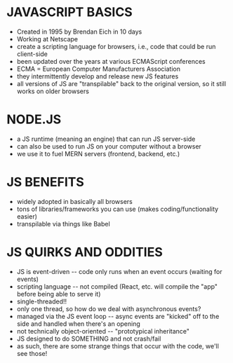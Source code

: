 # JAVASCRIPT BASICS
- Created in 1995 by Brendan Eich in 10 days
- Working at Netscape
- create a scripting language for browsers, i.e., code that could be run client-side
- been updated over the years at various ECMAScript conferences
- ECMA = European Computer Manufacturers Association
- they intermittently develop and release new JS features
- all versions of JS are "transpilable" back to the original version, so it still works on older browsers

# NODE.JS
- a JS runtime (meaning an engine) that can run JS server-side
- can also be used to run JS on your computer without a browser
- we use it to fuel MERN servers (frontend, backend, etc.)

# JS BENEFITS
- widely adopted in basically all browsers
- tons of libraries/frameworks you can use (makes coding/functionality easier)
- transpilable via things like Babel

# JS QUIRKS AND ODDITIES
- JS is event-driven -- code only runs when an event occurs (waiting for events)
- scripting language -- not compiled (React, etc. will compile the "app" before being able to serve it)
- single-threaded!!
- only one thread, so how do we deal with asynchronous events?
- managed via the JS event loop -- async events are "kicked" off to the side and handled when there's an opening
- not technically object-oriented -- "prototypical inheritance"
- JS designed to do SOMETHING and not crash/fail
- as such, there are some strange things that occur with the code, we'll see those!